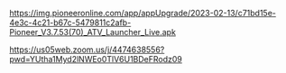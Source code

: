 https://img.pioneeronline.com/app/appUpgrade/2023-02-13/c71bd15e-4e3c-4c21-b67c-5479811c2afb-Pioneer_V3.7.53(70)_ATV_Launcher_Live.apk



https://us05web.zoom.us/j/4474638556?pwd=YUtha1Myd2lNWEo0TlV6U1BDeFRodz09

